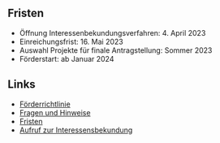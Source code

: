 ## Fristen

- Öffnung Interessenbekundungsverfahren: 4. April 2023
- Einreichungsfrist: 16. Mai 2023
- Auswahl Projekte für finale Antragstellung: Sommer 2023
- Förderstart: ab Januar 2024

## Links

- [Förderrichtlinie](https://www.bmfsfj.de/bmfsfj/ministerium/ausschreibungen-foerderung/foerderrichtlinien/kuenstliche-intelligenz-fuer-das-gemeinwohl-)
- [Fragen und Hinweise](https://www.bmfsfj.de/bmfsfj/fragen-und-hinweise-zum-interessensbekundungsverfahren-198174)
- [Fristen](https://www.bmfsfj.de/bmfsfj/aktuelles/alle-meldungen/kuenstliche-intelligenz-fuer-das-gemeinwohl-foerdern-198160)
- [Aufruf zur Interessensbekundung](https://www.bmfsfj.de/resource/blob/198172/6831e48371ecc5e96a4b75df5c174734/aufruf-interessenbekundung-data.pdf)
